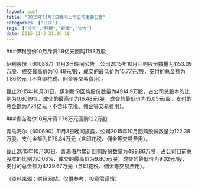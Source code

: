 ```yaml
---
layout: post
title: "2015年11月3日晚间上市公司重要公告"
categories: ["日评"]
tags: ["投资","股票","新闻","公告"]
date: 2015-11-3 21:26:18
---
```

###伊利股份10月斥资1.9亿元回购1153万股

伊利股份（600887）11月3日晚间公告，公司2015年10月回购股份数量为1153.09万股，成交最高价为16.48元/股，成交的最低价为15.77元/股，支付的总金额为1.86亿元（不含印花税、佣金等交易费用）。

截止2015年10月31日，伊利股份回购股份数量为4914.9万股，占公司总股本的比例为0.8019%，成交的最高价为16.48元/股，成交的最低价为15.05元/股，支付的总金额为7.74亿元（不含印花税、佣金等交易费用）。

###青岛海尔10月斥资1176万元回购122万股

青岛海尔（600690）11月3日晚间披露，公司2015年10月回购股份数量为122.38万股，支付金额为1175.84万元（含印花税、佣金等交易费用）。

截止2015年10月30日，青岛海尔累计回购股份数量为499.86万股，占公司目前总股本的比例为0.08%，成交的最高价为9.80元/股，成交的最低价为9.02元/股，支付的总金额为4739.67万元（含印花税、佣金等交易费用）。

（资料来源：财经网站。仅供参考，投资需谨慎）
